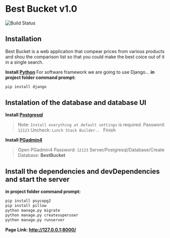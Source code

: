 # Best Bucket v1.0
![Build Status](https://travis-ci.org/joemccann/dillinger.svg?branch=master)

## Installation

Best Bucket is a web application that compear prices from various products and shou the comparison list so that you could make the best coice out of it in a single search.

**Install [Python](https://www.python.org/downloads/)**
For software framework we are going to use Django...
**in project folder command prompt:**
```sh
pip install django
```
## Instalation of the database and database UI
**Install [Postgresql](https://www.postgresql.org/download/)**
> Note: `Install everything at default settings` is required.
>Password: `12123`
>Uncheck: `Lunch Stack Builder.. `
> Finish

**Install [PGadmin4](https://www.pgadmin.org/download/)**
>Open PGadmin4
>Password: `12123`
Server/Postgresql/Database/Create Database: **BestBucket**

## Install the dependencies and devDependencies and start the server
**in project folder command prompt:**
```sh
pip install psycopg2
pip install pillow
python manage.py migrate
python manage.py createsuperuser
python manage.py runserver
```
**Page Link: http://127.0.0.1:8000/**

[//]: # (These are reference links used in the body of this note and get stripped out when the markdown processor does its job. There is no need to format nicely because it shouldn't be seen. Thanks SO - http://stackoverflow.com/questions/4823468/store-comments-in-markdown-syntax)

   [dill]: <https://github.com/joemccann/dillinger>
   [git-repo-url]: <https://github.com/joemccann/dillinger.git>
   [john gruber]: <http://daringfireball.net>
   [df1]: <http://daringfireball.net/projects/markdown/>
   [markdown-it]: <https://github.com/markdown-it/markdown-it>
   [Ace Editor]: <http://ace.ajax.org>
   [node.js]: <http://nodejs.org>
   [Twitter Bootstrap]: <http://twitter.github.com/bootstrap/>
   [jQuery]: <http://jquery.com>
   [@tjholowaychuk]: <http://twitter.com/tjholowaychuk>
   [express]: <http://expressjs.com>
   [AngularJS]: <http://angularjs.org>
   [Gulp]: <http://gulpjs.com>

   [PlDb]: <https://github.com/joemccann/dillinger/tree/master/plugins/dropbox/README.md>
   [PlGh]: <https://github.com/joemccann/dillinger/tree/master/plugins/github/README.md>
   [PlGd]: <https://github.com/joemccann/dillinger/tree/master/plugins/googledrive/README.md>
   [PlOd]: <https://github.com/joemccann/dillinger/tree/master/plugins/onedrive/README.md>
   [PlMe]: <https://github.com/joemccann/dillinger/tree/master/plugins/medium/README.md>
   [PlGa]: <https://github.com/RahulHP/dillinger/blob/master/plugins/googleanalytics/README.md>

       
